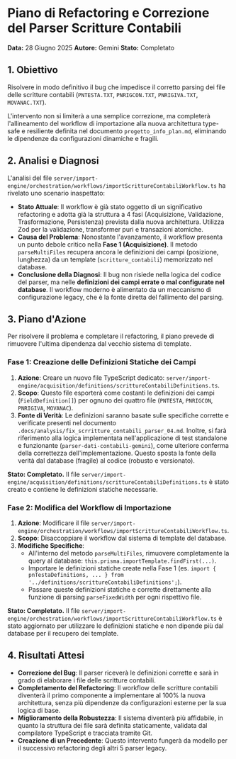 # Piano di Refactoring e Correzione del Parser Scritture Contabili

**Data:** 28 Giugno 2025
**Autore:** Gemini
**Stato:** Completato

## 1. Obiettivo

Risolvere in modo definitivo il bug che impedisce il corretto parsing dei file delle scritture contabili (`PNTESTA.TXT`, `PNRIGCON.TXT`, `PNRIGIVA.TXT`, `MOVANAC.TXT`).

L'intervento non si limiterà a una semplice correzione, ma completerà l'allineamento del workflow di importazione alla nuova architettura type-safe e resiliente definita nel documento `progetto_info_plan.md`, eliminando le dipendenze da configurazioni dinamiche e fragili.

## 2. Analisi e Diagnosi

L'analisi del file `server/import-engine/orchestration/workflows/importScrittureContabiliWorkflow.ts` ha rivelato uno scenario inaspettato:

-   **Stato Attuale**: Il workflow è già stato oggetto di un significativo refactoring e adotta già la struttura a 4 fasi (Acquisizione, Validazione, Trasformazione, Persistenza) prevista dalla nuova architettura. Utilizza Zod per la validazione, transformer puri e transazioni atomiche.
-   **Causa del Problema**: Nonostante l'avanzamento, il workflow presenta un punto debole critico nella **Fase 1 (Acquisizione)**. Il metodo `parseMultiFiles` recupera ancora le definizioni dei campi (posizione, lunghezza) da un template (`scritture_contabili`) memorizzato nel database.
-   **Conclusione della Diagnosi**: Il bug non risiede nella logica del codice del parser, ma nelle **definizioni dei campi errate o mal configurate nel database**. Il workflow moderno è alimentato da un meccanismo di configurazione legacy, che è la fonte diretta del fallimento del parsing.

## 3. Piano d'Azione

Per risolvere il problema e completare il refactoring, il piano prevede di rimuovere l'ultima dipendenza dal vecchio sistema di template.

### Fase 1: Creazione delle Definizioni Statiche dei Campi

1.  **Azione**: Creare un nuovo file TypeScript dedicato: `server/import-engine/acquisition/definitions/scrittureContabiliDefinitions.ts`.
2.  **Scopo**: Questo file esporterà come costanti le definizioni dei campi (`FieldDefinition[]`) per ognuno dei quattro file (`PNTESTA`, `PNRIGCON`, `PNRIGIVA`, `MOVANAC`).
3.  **Fonte di Verità**: Le definizioni saranno basate sulle specifiche corrette e verificate presenti nel documento `.docs/analysis/fix_scrritture_contabili_parser_04.md`. Inoltre, si farà riferimento alla logica implementata nell'applicazione di test standalone e funzionante (`parser-dati-contabili-gemini`), come ulteriore conferma della correttezza dell'implementazione. Questo sposta la fonte della verità dal database (fragile) al codice (robusto e versionato).

**Stato: Completato.** Il file `server/import-engine/acquisition/definitions/scrittureContabiliDefinitions.ts` è stato creato e contiene le definizioni statiche necessarie.

### Fase 2: Modifica del Workflow di Importazione

1.  **Azione**: Modificare il file `server/import-engine/orchestration/workflows/importScrittureContabiliWorkflow.ts`.
2.  **Scopo**: Disaccoppiare il workflow dal sistema di template del database.
3.  **Modifiche Specifiche**:
    -   All'interno del metodo `parseMultiFiles`, rimuovere completamente la query al database: `this.prisma.importTemplate.findFirst(...)`.
    -   Importare le definizioni statiche create nella Fase 1 (es. `import { pnTestaDefinitions, ... } from '../definitions/scrittureContabiliDefinitions';`).
    -   Passare queste definizioni statiche e corrette direttamente alla funzione di parsing `parseFixedWidth` per ogni rispettivo file.

**Stato: Completato.** Il file `server/import-engine/orchestration/workflows/importScrittureContabiliWorkflow.ts` è stato aggiornato per utilizzare le definizioni statiche e non dipende più dal database per il recupero dei template.

## 4. Risultati Attesi

-   **Correzione del Bug**: Il parser riceverà le definizioni corrette e sarà in grado di elaborare i file delle scritture contabili.
-   **Completamento del Refactoring**: Il workflow delle scritture contabili diventerà il primo componente a implementare al 100% la nuova architettura, senza più dipendenze da configurazioni esterne per la sua logica di base.
-   **Miglioramento della Robustezza**: Il sistema diventerà più affidabile, in quanto la struttura dei file sarà definita staticamente, validata dal compilatore TypeScript e tracciata tramite Git.
-   **Creazione di un Precedente**: Questo intervento fungerà da modello per il successivo refactoring degli altri 5 parser legacy.